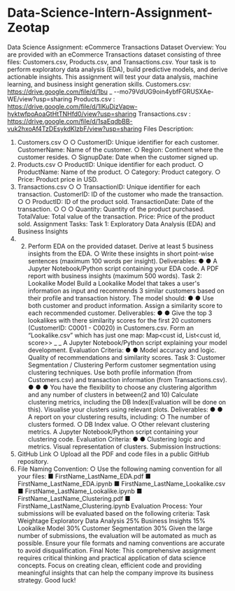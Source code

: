 # Data-Science-Intern-Assignment-Zeotap

Data Science Assignment: eCommerce
Transactions Dataset
Overview:
You are provided with an eCommerce Transactions dataset consisting of three files:
Customers.csv, Products.csv, and Transactions.csv. Your task is to perform
exploratory data analysis (EDA), build predictive models, and derive actionable insights. This
assignment will test your data analysis, machine learning, and business insight generation skills.
Customers.csv:
https://drive.google.com/file/d/1bu
_
--mo79VdUG9oin4ybfFGRUSXAe-WE/view?usp=sharing
Products.csv :
https://drive.google.com/file/d/1IKuDizVapw-hyktwfpoAoaGtHtTNHfd0/view?usp=sharing
Transactions.csv :
https://drive.google.com/file/d/1saEqdbBB-vuk2hxoAf4TzDEsykdKlzbF/view?usp=sharing
Files Description:
1. Customers.csv
○
○
CustomerID: Unique identifier for each customer.
CustomerName: Name of the customer.
○
Region: Continent where the customer resides.
○
SignupDate: Date when the customer signed up.
2. Products.csv
○
ProductID: Unique identifier for each product.
○
ProductName: Name of the product.
○
Category: Product category.
○
Price: Product price in USD.
3. Transactions.csv
○
○
TransactionID: Unique identifier for each transaction.
CustomerID: ID of the customer who made the transaction.
○
○
ProductID: ID of the product sold.
TransactionDate: Date of the transaction.
○
○
○
Quantity: Quantity of the product purchased.
TotalValue: Total value of the transaction.
Price: Price of the product sold.
Assignment Tasks:
Task 1: Exploratory Data Analysis (EDA) and Business Insights
1. 2. Perform EDA on the provided dataset.
Derive at least 5 business insights from the EDA.
○
Write these insights in short point-wise sentences (maximum 100 words per
insight).
Deliverables:
●
●
A Jupyter Notebook/Python script containing your EDA code.
A PDF report with business insights (maximum 500 words).
Task 2: Lookalike Model
Build a Lookalike Model that takes a user's information as input and recommends 3 similar
customers based on their profile and transaction history. The model should:
●
●
Use both customer and product information.
Assign a similarity score to each recommended customer.
Deliverables:
●
●
Give the top 3 lookalikes with there similarity scores for the first 20 customers
(CustomerID: C0001 - C0020) in Customers.csv. Form an “Lookalike.csv” which has
just one map: Map<cust
id, List<cust
id, score>>
_
_
A Jupyter Notebook/Python script explaining your model development.
Evaluation Criteria:
●
●
Model accuracy and logic.
Quality of recommendations and similarity scores.
Task 3: Customer Segmentation / Clustering
Perform customer segmentation using clustering techniques. Use both profile information
(from Customers.csv) and transaction information (from Transactions.csv).
●
●
●
You have the flexibility to choose any clustering algorithm and any number of clusters in
between(2 and 10)
Calculate clustering metrics, including the DB Index(Evaluation will be done on this).
Visualise your clusters using relevant plots.
Deliverables:
●
●
A report on your clustering results, including:
○
The number of clusters formed.
○
DB Index value.
○
Other relevant clustering metrics.
A Jupyter Notebook/Python script containing your clustering code.
Evaluation Criteria:
●
●
Clustering logic and metrics.
Visual representation of clusters.
Submission Instructions:
1. GitHub Link
○
Upload all the PDF and code files in a public GitHub repository.
2. File Naming Convention:
○
Use the following naming convention for all your files:
■
FirstName_LastName_EDA.pdf
■ FirstName_LastName_EDA.ipynb
■
FirstName_LastName_Lookalike.csv
■ FirstName_LastName_Lookalike.ipynb
■
FirstName_LastName_Clustering.pdf
■
FirstName_LastName_Clustering.ipynb
Evaluation Process:
Your submissions will be evaluated based on the following criteria:
Task Weightage
Exploratory Data Analysis 25%
Business Insights 15%
Lookalike Model 30%
Customer Segmentation 30%
Given the large number of submissions, the evaluation will be automated as much as possible.
Ensure your file formats and naming conventions are accurate to avoid disqualification.
Final Note:
This comprehensive assignment requires critical thinking and practical application of data
science concepts. Focus on creating clean, efficient code and providing meaningful insights that
can help the company improve its business strategy.
Good luck!
